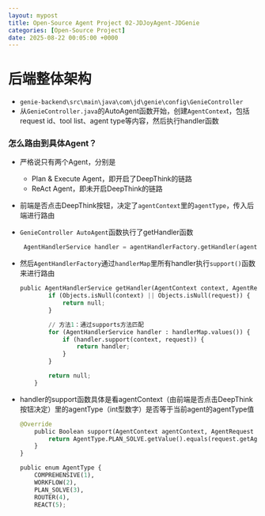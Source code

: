 ```yaml
---
layout: mypost
title: Open-Source Agent Project 02-JDJoyAgent-JDGenie
categories: [Open-Source Project]
date: 2025-08-22 00:05:00 +0000
---
```


# 后端整体架构

- `genie-backend\src\main\java\com\jd\genie\config\GenieController`
- 从`GenieController.java`的AutoAgent函数开始，创建`AgentContex`t，包括request id、tool list、agent type等内容，然后执行handler函数

### 怎么路由到具体Agent？

- 严格说只有两个Agent，分别是
    - Plan & Execute Agent，即开启了DeepThink的链路
    - ReAct Agent，即未开启DeepThink的链路
- 前端是否点击DeepThink按钮，决定了`agentContext`里的`agentType`，传入后端进行路由
- `GenieController AutoAgent`函数执行了getHandler函数
    
    ```python
     AgentHandlerService handler = agentHandlerFactory.getHandler(agentContext, request);
    ```
    
- 然后`AgentHandlerFactory`通过`handlerMap`里所有handler执行`support()`函数来进行路由
    
    ```python
    public AgentHandlerService getHandler(AgentContext context, AgentRequest request) {
            if (Objects.isNull(context) || Objects.isNull(request)) {
                return null;
            }
    
            // 方法1：通过supports方法匹配
            for (AgentHandlerService handler : handlerMap.values()) {
                if (handler.support(context, request)) {
                    return handler;
                }
            }
    
            return null;
        }
    ```
    
- handler的support函数具体是看agentContext（由前端是否点击DeepThink按钮决定）里的agentType（int型数字）是否等于当前agent的agentType值
    
    ```python
    @Override
        public Boolean support(AgentContext agentContext, AgentRequest request) {
            return AgentType.PLAN_SOLVE.getValue().equals(request.getAgentType());
        }
    }
    ```
    
    ```python
    public enum AgentType {
        COMPREHENSIVE(1),
        WORKFLOW(2),
        PLAN_SOLVE(3),
        ROUTER(4),
        REACT(5);
    ```

